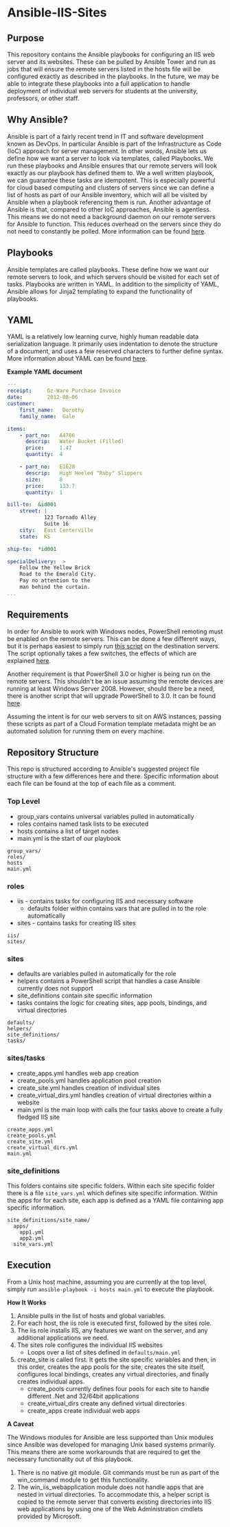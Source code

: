 # Ansible-IIS-Sites

## Purpose
This repository contains the Ansible playbooks for configuring an IIS web server and its websites. These can be pulled by Ansible Tower and run as jobs that will ensure the remote servers listed in the hosts file will be configured exactly as described in the playbooks. In the future, we may be able to integrate these playbooks into a full application to handle deployment of individual web servers for students at the university, professors, or other staff.

## Why Ansible?
Ansible is part of a fairly recent trend in IT and software development known as DevOps. In particular Ansible is part of the Infrastructure as Code (IoC) approach for server management. In other words, Ansible lets us define how we want a server to look via templates, called Playbooks. We run these playbooks and Ansible ensures that our remote servers will look exactly as our playbook has defined them to. We a well written playbook, we can guarantee these tasks are idempotent. This is especially powerful for cloud based computing and clusters of servers since we can define a list of hosts as part of our Ansible inventory, which will all be visited by Ansible when a playbook referencing them is run. 
Another advantage of Ansible is that, compared to other IoC approaches, Ansible is agentless. This means we do not need a background daemon on our remote servers for Ansible to function. This reduces overhead on the servers since they do not need to constantly be polled. More information can be found [here](http://docs.ansible.com/ansible/index.html).

## Playbooks
Ansible templates are called playbooks. These define how we want our remote servers to look, and which servers should be visited for each set of tasks. Playbooks are written in YAML. In addition to the simplicity of YAML, Ansible allows for Jinja2 templating to expand the functionality of playbooks.

## YAML
YAML is a relatively low learning curve, highly human readable data serialization language. It primarily uses indentation to denote the structure of a document, and uses a few reserved characters to further define syntax. More information about YAML can be found [here](http://www.yaml.org/spec/1.2/spec.html).

**Example YAML document**
```yaml
---
receipt:     Oz-Ware Purchase Invoice
date:        2012-08-06
customer:
    first_name:   Dorothy
    family_name:  Gale

items:
    - part_no:   A4786
      descrip:   Water Bucket (Filled)
      price:     1.47
      quantity:  4

    - part_no:   E1628
      descrip:   High Heeled "Ruby" Slippers
      size:      8
      price:     133.7
      quantity:  1

bill-to:  &id001
    street: |
            123 Tornado Alley
            Suite 16
    city:   East Centerville
    state:  KS

ship-to:  *id001

specialDelivery:  >
    Follow the Yellow Brick
    Road to the Emerald City.
    Pay no attention to the
    man behind the curtain.
...
```

## Requirements
In order for Ansible to work with Windows nodes, PowerShell remoting must be enabled on the remote servers. This can be done a few different ways, but it is perhaps easiest to simply run [this script](https://github.com/ansible/ansible/blob/devel/examples/scripts/ConfigureRemotingForAnsible.ps1) on the destination servers. The script optionally takes a few switches, the effects of which are explained [here](http://docs.ansible.com/ansible/intro_windows.html#windows-system-prep).

Another requirement is that PowerShell 3.0 or higher is being run on the remote servers. This shouldn't be an issue assuming the remote devices are running at least Windows Server 2008. However, should there be a need, there is another script that will upgrade PowerShell to 3.0. It can be found [here](https://github.com/ansible/ansible/blob/devel/examples/scripts/upgrade_to_ps3.ps1).

Assuming the intent is for our web servers to sit on AWS instances, passing these scripts as part of a Cloud Formation template metadata might be an automated solution for running them on every machine.

## Repository Structure
This repo is structured according to Ansible's suggested project file structure with a few differences here and there. Specific information about each file can be found at the top of each file as a comment.

### Top Level
  * group_vars contains universal variables pulled in automatically
  * roles contains named task lists to be executed
  * hosts contains a list of target nodes
  * main.yml is the start of our playbook

```
group_vars/
roles/
hosts
main.yml
```

### roles 
  * iis - contains tasks for configuring IIS and necessary software
    + defaults folder within contains vars that are pulled in to the role automatically
  * sites - contains tasks for creating IIS sites

```
iis/
sites/
```

### sites
  * defaults are variables pulled in automatically for the role
  * helpers contains a PowerShell script that handles a case Ansible currently does not support
  * site_definitions contain site specific information
  * tasks contains the logic for creating sites, app pools, bindings, and virtual directories

```
defaults/
helpers/
site_definitions/
tasks/
```

### sites/tasks
  * create_apps.yml handles web app creation
  * create_pools.yml handles application pool creation
  * create_site.yml handles creation of individual sites
  * create_virtual_dirs.yml handles creation of virtual directories within a website
  * main.yml is the main loop with calls the four tasks above to create a fully fledged IIS site

```
create_apps.yml
create_pools.yml
create_site.yml
create_virtual_dirs.yml
main.yml
```

### site_definitions
This folders contains site specific folders. Within each site specific folder there is a file `site_vars.yml` which defines site specific information. Within the apps for for each site, each app is defined as a YAML file containing app specific information.

```
site_definitions/site_name/
  apps/
    app1.yml
    app2.yml
  site_vars.yml
```

## Execution
From a Unix host machine, assuming you are currently at the top level, simply run `ansible-playbook -i hosts main.yml` to execute the playbook.

**How It Works**
1. Ansible pulls in the list of hosts and global variables. 
2. For each host, the iis role is executed first, followed by the sites role.
3. The iis role installs IIS, any features we want on the server, and any additional applications we need.
4. The sites role configures the individual IIS websites
   * Loops over a list of sites defined in `defaults/main.yml`
5. create_site is called first. It gets the site specific variables and then, in this order, creates the app pools for the site, creates the site itself, configures local bindings, creates any virtual directories, and finally creates individual apps.
   * create_pools currently defines four pools for each site to handle different .Net and 32/64bit applications
   * create_virtual_dirs create any defined virtual directories
   * create_apps create individual web apps

**A Caveat**

The Windows modules for Ansible are less supported than Unix modules since Ansible was developed for managing Unix based systems primarily. This means there are some workarounds that are required to get the necessary functionality out of this playbook.
1. There is no native git module. Git commands must be run as part of the win_command module to get this functionality.
2. The win_iis_webapplication module does not handle apps that are nested in virtual directories. To accommodate this, a helper script is copied to the remote server that converts existing directories into IIS web applications by using one of the Web Administration cmdlets provided by Microsoft. 

